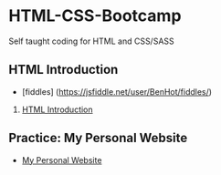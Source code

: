 # HTML-CSS-Bootcamp
Self taught coding for HTML and CSS/SASS

## HTML Introduction
* [fiddles] (https://jsfiddle.net/user/BenHot/fiddles/)
1. [HTML Introduction](https://github.com/benjavicha1/HTML-CSS-Bootcamp/tree/master/HTML%20introduction)


## Practice: My Personal Website
* [My Personal Website](https://github.com/benjavicha1/HTML-CSS-Bootcamp/tree/master/My%20Personal%20Website)
